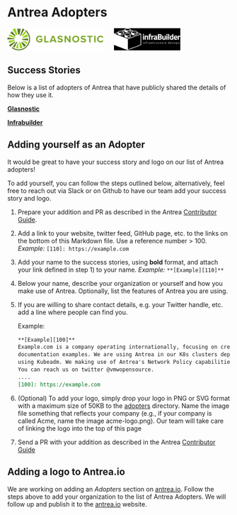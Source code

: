 # Antrea Adopters

<a href="http://glasnostic.com" border="0" target="_blank">
<img alt="glasnostic.com" src="docs/assets/adopters/glasnostic-logo.png"
height="50"></a>&nbsp; &nbsp; &nbsp;
<a href="http://infrabuilder.com" border="0" target="_blank">
<img alt="infrabuilder.com" src="docs/assets/adopters/infrabuilder-logo.png"
height="50"></a>&nbsp; &nbsp; &nbsp;

## Success Stories

Below is a list of adopters of Antrea that have publicly shared the details
of how they use it.

**[Glasnostic][100]**

**[Infrabuilder][101]**

## Adding yourself as an Adopter

It would be great to have your success story and logo on our list of
Antrea adopters!

To add yourself, you can follow the steps outlined below, alternatively,
feel free to reach out via Slack or on Github to have our team
add your success story and logo.

1. Prepare your addition and PR as described in the Antrea
[Contributor Guide](CONTRIBUTING.md).

2. Add a link to your website, twitter feed, GitHub page, etc. to the links
on the bottom of this Markdown file. Use a reference number > 100.
*Example:* `[110]: https://example.com`

3. Add your name to the success stories, using **bold** format, and attach your
link defined in step 1) to your name. *Example:* `**[Example][110]**`

4. Below your name, describe your organization or yourself and how you make
use of Antrea. Optionally, list the features of Antrea you are using.

5. If you are willing to share contact details, e.g. your Twitter handle, etc.
add a line where people can find you.

    Example:

    ```markdown
    **[Example][100]**
    Example.com is a company operating internationally, focusing on creating
    documentation examples. We are using Antrea in our K8s clusters deployed
    using Kubeadm. We making use of Antrea's Network Policy capabilities.
    You can reach us on twitter @vmwopensource.
    ....
    [100]: https://example.com
    ```

6. (Optional) To add your logo, simply drop your logo in PNG or SVG format with
a maximum size of 50KB to the [adopters](docs/assets/adopters) directory.
Name the image file something that reflects your company (e.g., if your company
is called Acme, name the image acme-logo.png). Our team will take care of
linking the logo into the top of this page

7. Send a PR with your addition as described in the Antrea
[Contributor Guide](CONTRIBUTING.md)

## Adding a logo to Antrea.io

We are working on adding an *Adopters* section on [antrea.io][1].
Follow the steps above to add your organization to the list of Antrea Adopters.
We will follow up and publish it to the [antrea.io][1] website.

[1]: https://antrea.io
[100]: https://glasnostic.com
[101]: https://infrabuilder.com
